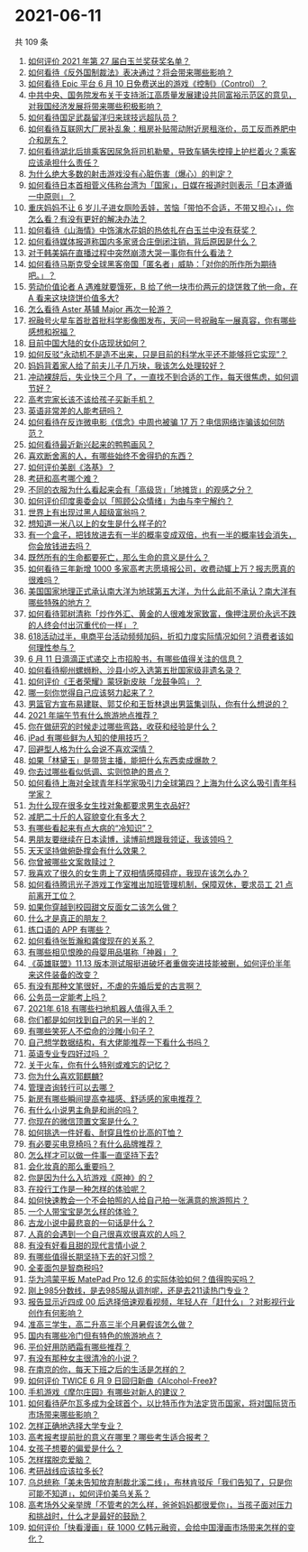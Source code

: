 # 2021-06-11

共 109 条

<!-- BEGIN -->
<!-- 最后更新时间 Fri Jun 11 2021 11:12:44 GMT+0800 (China Standard Time) -->

1. [如何评价 2021 年第 27 届白玉兰奖获奖名单？](https://www.zhihu.com/question/464326311)
2. [如何看待《反外国制裁法》表决通过？将会带来哪些影响？](https://www.zhihu.com/question/464277187)
3. [如何看待 Epic 平台 6 月 10
   日免费送出的游戏《控制》（Control）？](https://www.zhihu.com/question/464360791)
4. [中共中央、国务院发布关于支持浙江高质量发展建设共同富裕示范区的意见，对我国经济发展将带来哪些积极影响？](https://www.zhihu.com/question/464319522)
5. [如何看待国足武磊留洋归来球技远超队员？](https://www.zhihu.com/question/463808466)
6. [如何看待互联网大厂房补乱象：租房补贴带动附近房租涨价，员工反而养肥中介和房东？](https://www.zhihu.com/question/464358170)
7. [如何看待湖北后排乘客因尿急将司机勒晕，导致车辆失控撞上护栏着火？乘客应该承担什么责任？](https://www.zhihu.com/question/463527409)
8. [为什么绝大多数的射击游戏没有心脏伤害（爆心）的判定？](https://www.zhihu.com/question/460567005)
9. [如何看待日本首相菅义伟称台湾为「国家」，日媒在报道时则表示「日本遵循一中原则」？](https://www.zhihu.com/question/464290695)
10. [重庆妈妈不让 6
    岁儿子进女厕险丢娃，苦恼「带怕不合适，不带又担心」，你怎么看？有没有更好的解决办法？](https://www.zhihu.com/question/463835106)
11. [如何看待《山海情》中饰演水花姐的热依扎在白玉兰中没有获奖？](https://www.zhihu.com/question/464344108)
12. [如何看待媒体报道称国内多家贤合庄倒闭注销，背后原因是什么？](https://www.zhihu.com/question/464128187)
13. [对于韩美娟在直播过程中突然崩溃大哭一事你有什么看法？](https://www.zhihu.com/question/463914779)
14. [如何看待马斯克受全球黑客帝国「匿名者」威胁：「对你的所作所为期待吧。」？](https://www.zhihu.com/question/463674631)
15. [劳动价值论者 A 遇难就要饿死，B 给了他一块市价两元的烧饼救了他一命，在 A
    看来这块烧饼价值多大?](https://www.zhihu.com/question/463563215)
16. [怎么看待 Aster 基辅 Major 再次一轮游？](https://www.zhihu.com/question/464333532)
17. [祝融号火星车首批首批科学影像图发布，天问一号祝融车一展真容，你有哪些感想和祝福？](https://www.zhihu.com/question/464415137)
18. [目前中国大陆的女仆店现状如何？](https://www.zhihu.com/question/60687879)
19. [如何反驳“永动机不是造不出来，只是目前的科学水平还不能够将它实现”？](https://www.zhihu.com/question/459256609)
20. [妈妈背着家人给了前夫儿子几万块，我该怎么处理较好？](https://www.zhihu.com/question/463949860)
21. [冲动裸辞后，失业快三个月
    了，一直找不到合适的工作，每天很焦虑，如何调节好？](https://www.zhihu.com/question/430896392)
22. [高考完家长该不该给孩子买新手机？](https://www.zhihu.com/question/462324846)
23. [英语非常差的人能考研吗？](https://www.zhihu.com/question/318807239)
24. [如何看待在反诈微电影《信念》中周也被骗 17
    万？电信网络诈骗该如何防范？](https://www.zhihu.com/question/464219747)
25. [如何看待最近新兴起来的鸭鸭画风？](https://www.zhihu.com/question/463510531)
26. [喜欢断舍离的人，有哪些始终不舍得扔的东西？](https://www.zhihu.com/question/463153724)
27. [如何评价美剧《洛基》？](https://www.zhihu.com/question/462557527)
28. [考研和高考哪个难？](https://www.zhihu.com/question/440451177)
29. [不同的衣服为什么看起来会有「高级货」「地摊货」的观感之分？](https://www.zhihu.com/question/68232440)
30. [如何评价印度奥委会以「照顾公众情绪」为由与李宁解约？](https://www.zhihu.com/question/464221165)
31. [世界上有出现过黑人超级富翁吗？](https://www.zhihu.com/question/316418280)
32. [想知道一米八以上的女生是什么样子的?](https://www.zhihu.com/question/433141761)
33. [有一个盒子，把钱放进去有一半的概率变成双倍，也有一半的概率钱会消失，你会放钱进去吗？](https://www.zhihu.com/question/463236177)
34. [既然所有的生命都要死亡，那么生命的意义是什么？](https://www.zhihu.com/question/288017836)
35. [如何看待三年新增 1000
    多家高考志愿填报公司，收费动辄上万？报志愿真的很难吗？](https://www.zhihu.com/question/464228987)
36. [美国国家地理正式承认南大洋为地球第五大洋，为什么此前不承认？南大洋有哪些特殊的地方？](https://www.zhihu.com/question/464055142)
37. [如何看待郭树清称「炒作外汇、黄金的人很难发家致富，像押注房价永远不跌的人终会付出沉重代价一样」？](https://www.zhihu.com/question/464243954)
38. [618活动过半，电商平台活动频频加码，折扣力度实际情况如何？消费者该如何理性参与？](https://www.zhihu.com/question/464028524)
39. [6 月 11 日滴滴正式递交上市招股书，有哪些值得关注的信息？](https://www.zhihu.com/question/464397772)
40. [如何看待柳州螺蛳粉、沙县小吃入选第五批国家级非遗名录？](https://www.zhihu.com/question/464210259)
41. [如何评价《王者荣耀》蒙犽新皮肤「龙鼓争鸣」？](https://www.zhihu.com/question/463843493)
42. [哪一刻你觉得自己应该努力起来了？](https://www.zhihu.com/question/463880646)
43. [男篮官方宣布易建联、郭艾伦和王哲林退出男篮集训队，你有什么想说的？](https://www.zhihu.com/question/464171039)
44. [2021 年端午节有什么旅游地点推荐？](https://www.zhihu.com/question/459023843)
45. [你在做研究的时候走过哪些弯路，收获和经验是什么？](https://www.zhihu.com/question/26428572)
46. [iPad 有哪些鲜为人知的使用技巧？](https://www.zhihu.com/question/27682420)
47. [回避型人格为什么会说不喜欢深情？](https://www.zhihu.com/question/451675251)
48. [如果「林黛玉」是带货主播，能把什么东西卖成爆款？](https://www.zhihu.com/question/464064077)
49. [你去过哪些看似低调、实则惊艳的景点？](https://www.zhihu.com/question/459376793)
50. [如何看待上海对全球青年科学家吸引力全球第四？上海为什么这么吸引青年科学家？](https://www.zhihu.com/question/463231999)
51. [为什么现在很多女生找对象都要求男生衣品好?](https://www.zhihu.com/question/462357177)
52. [减肥二十斤的人容貌变化有多大？](https://www.zhihu.com/question/339245837)
53. [有哪些看起来有点大病的“冷知识”？](https://www.zhihu.com/question/458360832)
54. [男朋友要继续在日本读博，读博前想跟我领证，我该领吗？](https://www.zhihu.com/question/462494313)
55. [天天坚持做俯卧撑会有什么效果？](https://www.zhihu.com/question/288024454)
56. [你曾被哪些文案救赎过？](https://www.zhihu.com/question/458618421)
57. [我喜欢了很久的女生患上了双相情感障碍症，我现在该怎么办？](https://www.zhihu.com/question/400354421)
58. [如何看待腾讯光子游戏工作室推出加班管理机制，保障双休，要求员工 21
    点前离开工位？](https://www.zhihu.com/question/464150896)
59. [如果你穿越到校园甜文反面女二该怎么做？](https://www.zhihu.com/question/373188366)
60. [什么才是真正的朋友？](https://www.zhihu.com/question/24101927)
61. [练口语的 APP 有哪些？](https://www.zhihu.com/question/25707926)
62. [如何看待张哲瀚和龚俊现在的关系？](https://www.zhihu.com/question/458226340)
63. [有哪些相见恨晚的母婴用品堪称「神器」？](https://www.zhihu.com/question/341355314)
64. [《英雄联盟》11.13
    版本测试服挺进破坏者重做突进技能被删，如何评价半年来这件装备的改变？](https://www.zhihu.com/question/464089576)
65. [有没有那种文笔很好，不虐的先婚后爱的古言啊？](https://www.zhihu.com/question/417473311)
66. [公务员一定能考上吗？](https://www.zhihu.com/question/463166599)
67. [2021年 618 有哪些扫地机器人值得入手？](https://www.zhihu.com/question/457255349)
68. [你们都是如何找到自己的另一半的？](https://www.zhihu.com/question/61641809)
69. [有哪些笑死人不偿命的沙雕小句子？](https://www.zhihu.com/question/446274242)
70. [自己想学数据结构，有大佬能推荐一下看什么书吗？](https://www.zhihu.com/question/324033409)
71. [英语专业专四好过吗 ？](https://www.zhihu.com/question/389176629)
72. [关于火车，你有什么特别或难忘的记忆？](https://www.zhihu.com/question/463714171)
73. [你为什么喜欢郭麒麟?](https://www.zhihu.com/question/377729124)
74. [管理咨询转行可以去哪？](https://www.zhihu.com/question/21307422)
75. [新房有哪些瞬间提高幸福感、舒适感的家电推荐？](https://www.zhihu.com/question/438134229)
76. [有什么小说男主角是和尚的吗？](https://www.zhihu.com/question/62712314)
77. [你现在的微信顶置文案是什么？](https://www.zhihu.com/question/453486513)
78. [如何挑选一件好看、耐穿且性价比高的T恤？](https://www.zhihu.com/question/404173699)
79. [有必要买电竞椅吗？有什么品牌推荐？](https://www.zhihu.com/question/50453120)
80. [怎么样才可以做一件事一直坚持下去?](https://www.zhihu.com/question/462919209)
81. [会化妆真的那么重要吗？](https://www.zhihu.com/question/463267809)
82. [你是因为什么入坑游戏《原神》的？](https://www.zhihu.com/question/463678611)
83. [在投行工作是一种怎样的体验呢？](https://www.zhihu.com/question/31514252)
84. [如何快速教会一个不会拍照的人给自己拍一张满意的旅游照片？](https://www.zhihu.com/question/21683968)
85. [一个人带宝宝是怎么样的体验？](https://www.zhihu.com/question/312960539)
86. [古龙小说中最悲哀的一句话是什么？](https://www.zhihu.com/question/463769393)
87. [人真的会遇到一个自己很喜欢很喜欢的人吗？](https://www.zhihu.com/question/463291945)
88. [有没有好看且甜的现代言情小说？](https://www.zhihu.com/question/438709562)
89. [有哪些值得长期坚持下去的好习惯？](https://www.zhihu.com/question/301793024)
90. [全麦面包是智商税吗?](https://www.zhihu.com/question/416804902)
91. [华为鸿蒙平板 MatePad Pro 12.6
    的实际体验如何？值得购买吗？](https://www.zhihu.com/question/464198645)
92. [刚上985分数线，是去985服从调剂呢，还是去211读热门专业？](https://www.zhihu.com/question/448604507)
93. [报告显示近四成 00
    后选择倍速观看视频，年轻人在「赶什么」？对影视行业创作有何影响？](https://www.zhihu.com/question/464019954)
94. [准高三学生，高二升高三半个月暑假该怎么做？](https://www.zhihu.com/question/328385434)
95. [国内有哪些冷门但有特色的旅游地点？](https://www.zhihu.com/question/19855515)
96. [平价好用防晒霜有哪些推荐？](https://www.zhihu.com/question/290829120)
97. [有没有那种女主很清冷的小说？](https://www.zhihu.com/question/365640922)
98. [在南京的你，每天下班之后的生活是怎样的？](https://www.zhihu.com/question/463893798)
99. [如何评价 TWICE 6 月 9
    日回归新曲《Alcohol-Free》?](https://www.zhihu.com/question/464107220)
100. [手机游戏《摩尔庄园》有哪些对新人的建议？](https://www.zhihu.com/question/462564990)
101. [如何看待萨尔瓦多成为全球首个，以比特币作为法定货币国家，将对国际货币市场带来哪些影响？](https://www.zhihu.com/question/464147867)
102. [怎样正确地选择大学专业？](https://www.zhihu.com/question/56998038)
103. [高考报考提前批的意义在哪里？哪些考生适合报考？](https://www.zhihu.com/question/282698579)
104. [女孩子想要的偏爱是什么？](https://www.zhihu.com/question/392000444)
105. [怎样摆脱恋爱脑？](https://www.zhihu.com/question/311298787)
106. [考研战线应该拉多长?](https://www.zhihu.com/question/349634304)
107. [乌总统称「美未告知放弃制裁北溪二线」，布林肯驳斥「我们告知了，只是你可能不知道」，如何评价美乌关系？](https://www.zhihu.com/question/464060123)
108. [高考场外父亲举牌「不管考的怎么样，爸爸妈妈都很爱你」，当孩子面对压力和挑战时，什么才是最好的鼓励？](https://www.zhihu.com/question/464058857)
109. [如何评价「快看漫画」获 1000
     亿韩元融资，会给中国漫画市场带来怎样的变化？](https://www.zhihu.com/question/464056519)

<!-- END -->
